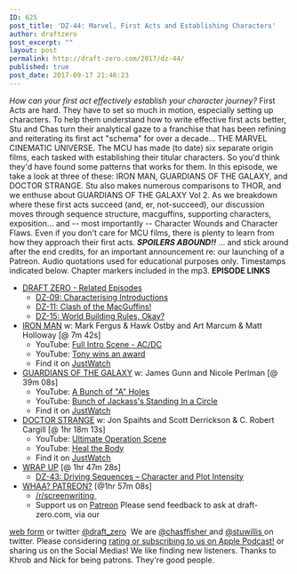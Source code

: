 ```yaml
---
ID: 625
post_title: 'DZ-44: Marvel, First Acts and Establishing Characters'
author: draftzero
post_excerpt: ""
layout: post
permalink: http://draft-zero.com/2017/dz-44/
published: true
post_date: 2017-09-17 21:46:23
---
```

*How can your first act effectively establish your character journey?* First Acts are hard. They have to set so much in motion, especially setting up characters. To help them understand how to write effective first acts better, Stu and Chas turn their analytical gaze to a franchise that has been refining and reiterating its first act "schema" for over a decade... THE MARVEL CINEMATIC UNIVERSE. The MCU has made (to date) six separate origin films, each tasked with establishing their titular characters. So you'd think they'd have found some patterns that works for them. In this episode, we take a look at three of these: IRON MAN, GUARDIANS OF THE GALAXY, and DOCTOR STRANGE. Stu also makes numerous comparisons to THOR, and we enthuse about GUARDIANS OF THE GALAXY Vol 2. As we breakdown where these first acts succeed (and, er, not-succeed), our discussion moves through sequence structure, macguffins, supporting characters, exposition... and -- most importantly -- Character Wounds and Character Flaws. Even if you don't care for MCU films, there is plenty to learn from how they approach their first acts. ***SPOILERS ABOUND!!*** ... and stick around after the end credits, for an important announcement re: our launching of a Patreon. Audio quotations used for educational purposes only. Timestamps indicated below. Chapter markers included in the mp3. **EPISODE LINKS** 
*   <span style="text-decoration: underline;">DRAFT ZERO - Related Episodes</span> 
    *   <a href="http://draft-zero.com/2014/dz-09/" target="_blank" rel="noopener">DZ-09: Characterising Introductions</a>
    *   <a href="http://draft-zero.com/2014/dz-11/" target="_blank" rel="noopener">DZ-11: Clash of the MacGuffins!</a>
    *   <a href="http://draft-zero.com/2014/dz-15/" target="_blank" rel="noopener">DZ-15: World Building Rules, Okay?</a>
*   <span style="text-decoration: underline;">IRON MAN</span> w: Mark Fergus & Hawk Ostby and Art Marcum & Matt Holloway [@ 7m 42s] 
    *   YouTube: <a href="https://www.youtube.com/watch?v=k3kYms1Yhmc" target="_blank" rel="noopener">Full Intro Scene - AC/DC</a>
    *   YouTube: <a href="https://www.youtube.com/watch?v=ZGxw0xV6jR4" target="_blank" rel="noopener">Tony wins an award</a>
    *   Find it on <a href="https://www.justwatch.com/us/movie/iron-man" target="_blank" rel="noopener">JustWatch</a>
*   <span style="text-decoration: underline;">GUARDIANS OF THE GALAXY</span> w: James Gunn and Nicole Perlman [@ 39m 08s] 
    *   YouTube: <a href="https://www.youtube.com/watch?v=l9-nFsLxvlM" target="_blank" rel="noopener">A Bunch of "A" Holes</a>
    *   YouTube: <a href="https://www.youtube.com/watch?v=9U7s4dwh0cw" target="_blank" rel="noopener">Bunch of Jackass's Standing In a Circle</a>
    *   Find it on <a href="https://www.justwatch.com/us/movie/guardians-of-the-galaxy" target="_blank" rel="noopener">JustWatch</a>
*   <span style="text-decoration: underline;">DOCTOR STRANGE</span> w: Jon Spaihts and Scott Derrickson & C. Robert Cargill [@ 1hr 18m 13s] 
    *   YouTube: <a href="https://www.youtube.com/watch?v=bUi8Youavz8" target="_blank" rel="noopener">Ultimate Operation Scene</a>
    *   YouTube: <a href="https://www.youtube.com/watch?v=kkVcsMZkP2k" target="_blank" rel="noopener">Heal the Body</a>
    *   Find it on <a href="https://www.justwatch.com/us/movie/doctor-strange" target="_blank" rel="noopener">JustWatch</a>
*   <span style="text-decoration: underline;">WRAP UP</span> [@ 1hr 47m 28s] 
    *   [DZ-43: Driving Sequences – Character and Plot Intensity][1]
*   <span style="text-decoration: underline;">WHAA? PATREON?</span> [@1hr 57m 08s] 
    *   [/r/screenwriting ][2]
    *   Support us on [Patreon][3] Please send feedback to ask at draft-zero.com, via our 

<a href="http://draft-zero.com/feedback/" target="_blank" rel="noopener">web form</a> or twitter <a href="https://twitter.com/draft_zero" target="_blank" rel="noopener">@draft_zero</a>  We are <a href="http://www.twitter.com/chasffisher" target="_blank" rel="noopener">@chasffisher </a>and <a href="http://www.twitter.com/stuwillis" target="_blank" rel="noopener">@stuwillis </a>on twitter. Please considering [rating or subscribing to us on Apple Podcast!][4] or sharing us on the Social Medias! We like finding new listeners. Thanks to Khrob and Nick for being patrons. They're good people.

 [1]: http://draft-zero.com/2017/dz-43/
 [2]: https://www.reddit.com/r/Screenwriting/
 [3]: https://www.patreon.com/draftzero
 [4]: https://itunes.apple.com/au/podcast/draft-zero-screenwriting-podcast/id847126598?mt=2&ls=1